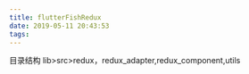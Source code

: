 ```yaml
---
title: flutterFishRedux
date: 2019-05-11 20:43:53
tags:
---
```

目录结构
lib>src>redux，redux_adapter,redux_component,utils
